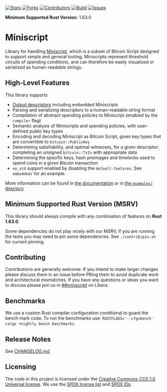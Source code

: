 [![Stars](https://img.shields.io/github/stars/rust-bitcoin/rust-miniscript)](https://github.com/rust-bitcoin/rust-miniscript/stargazers)
[![Forks](https://img.shields.io/github/forks/rust-bitcoin/rust-miniscript)](https://github.com/rust-bitcoin/rust-miniscript/network/members)
[![Contributors](https://img.shields.io/github/contributors/rust-bitcoin/rust-miniscript)](https://github.com/rust-bitcoin/rust-miniscript/graphs/contributors)
[![Build](https://github.com/rust-bitcoin/rust-miniscript/workflows/Continuous%20integration/badge.svg)](https://github.com/rust-bitcoin/rust-miniscript/actions)
[![Issues](https://img.shields.io/github/issues-raw/rust-bitcoin/rust-miniscript)](https://github.com/rust-bitcoin/rust-miniscript/issues)

**Minimum Supported Rust Version:** 1.63.0

# Miniscript

Library for handling [Miniscript](http://bitcoin.sipa.be/miniscript/),
which is a subset of Bitcoin Script designed to support simple and general
tooling. Miniscripts represent threshold circuits of spending conditions,
and can therefore be easily visualized or serialized as human-readable
strings.

## High-Level Features

This library supports

* [Output descriptors](https://github.com/bitcoin/bitcoin/blob/master/doc/descriptors.md)
including embedded Miniscripts
* Parsing and serializing descriptors to a human-readable string format
* Compilation of abstract spending policies to Miniscript (enabled by the
`compiler` flag)
* Semantic analysis of Miniscripts and spending policies, with user-defined
public key types
* Encoding and decoding Miniscript as Bitcoin Script, given key types that
are convertible to `bitcoin::PublicKey`
* Determining satisfiability, and optimal witnesses, for a given descriptor;
completing an unsigned `bitcoin::TxIn` with appropriate data
* Determining the specific keys, hash preimages and timelocks used to spend
coins in a given Bitcoin transaction
* `no_std` support enabled by disabling the `default-features`. See `embedded/` for an example.

More information can be found in [the documentation](https://docs.rs/miniscript)
or in [the `examples/` directory](https://github.com/rust-bitcoin/rust-miniscript/tree/master/examples)

## Minimum Supported Rust Version (MSRV)

This library should always compile with any combination of features on **Rust 1.63.0**.

Some dependencies do not play nicely with our MSRV, if you are running the tests
you may need to pin some dependencies. See `./contrib/pin.sh` for current pinning.

## Contributing

Contributions are generally welcome. If you intend to make larger changes please
discuss them in an issue before PRing them to avoid duplicate work and
architectural mismatches. If you have any questions or ideas you want to discuss
please join us in
[##miniscript](https://web.libera.chat/?channels=##miniscript) on Libera.

## Benchmarks

We use a custom Rust compiler configuration conditional to guard the bench mark code. To run the
benchmarks use: `RUSTFLAGS='--cfg=bench' cargo +nightly bench benchmarks`.


## Release Notes

See [CHANGELOG.md](CHANGELOG.md).


## Licensing

The code in this project is licensed under the [Creative Commons CC0 1.0
Universal license](LICENSE). We use the [SPDX license list](https://spdx.org/licenses/) and [SPDX
IDs](https://spdx.dev/ids/).
